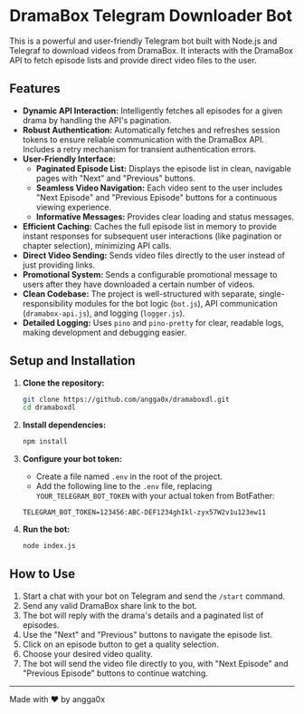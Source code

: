 # DramaBox Telegram Downloader Bot

This is a powerful and user-friendly Telegram bot built with Node.js and Telegraf to download videos from DramaBox. It interacts with the DramaBox API to fetch episode lists and provide direct video files to the user.

## Features

- **Dynamic API Interaction:** Intelligently fetches all episodes for a given drama by handling the API's pagination.
- **Robust Authentication:** Automatically fetches and refreshes session tokens to ensure reliable communication with the DramaBox API. Includes a retry mechanism for transient authentication errors.
- **User-Friendly Interface:**
    - **Paginated Episode List:** Displays the episode list in clean, navigable pages with "Next" and "Previous" buttons.
    - **Seamless Video Navigation:** Each video sent to the user includes "Next Episode" and "Previous Episode" buttons for a continuous viewing experience.
    - **Informative Messages:** Provides clear loading and status messages.
- **Efficient Caching:** Caches the full episode list in memory to provide instant responses for subsequent user interactions (like pagination or chapter selection), minimizing API calls.
- **Direct Video Sending:** Sends video files directly to the user instead of just providing links.
- **Promotional System:** Sends a configurable promotional message to users after they have downloaded a certain number of videos.
- **Clean Codebase:** The project is well-structured with separate, single-responsibility modules for the bot logic (`bot.js`), API communication (`dramabox-api.js`), and logging (`logger.js`).
- **Detailed Logging:** Uses `pino` and `pino-pretty` for clear, readable logs, making development and debugging easier.

## Setup and Installation

1.  **Clone the repository:**
    ```bash
    git clone https://github.com/angga0x/dramaboxdl.git
    cd dramaboxdl
    ```

2.  **Install dependencies:**
    ```bash
    npm install
    ```

3.  **Configure your bot token:**
    -   Create a file named `.env` in the root of the project.
    -   Add the following line to the `.env` file, replacing `YOUR_TELEGRAM_BOT_TOKEN` with your actual token from BotFather:
    ```
    TELEGRAM_BOT_TOKEN=123456:ABC-DEF1234ghIkl-zyx57W2v1u123ew11
    ```

4.  **Run the bot:**
    ```bash
    node index.js
    ```

## How to Use

1.  Start a chat with your bot on Telegram and send the `/start` command.
2.  Send any valid DramaBox share link to the bot.
3.  The bot will reply with the drama's details and a paginated list of episodes.
4.  Use the "Next" and "Previous" buttons to navigate the episode list.
5.  Click on an episode button to get a quality selection.
6.  Choose your desired video quality.
7.  The bot will send the video file directly to you, with "Next Episode" and "Previous Episode" buttons to continue watching.

---

Made with ❤ by angga0x
